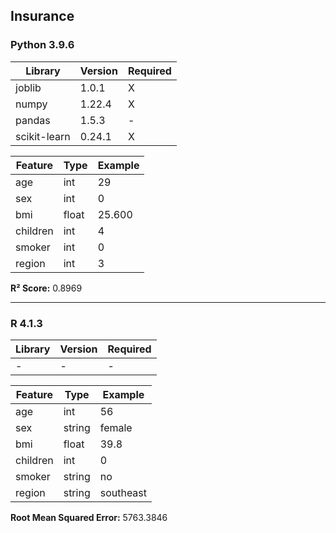 ## Insurance

### Python 3.9.6

| Library      | Version | Required |
| ------------ | ------- | -------- |
| joblib       | 1.0.1   | X        |
| numpy        | 1.22.4  | X        |
| pandas       | 1.5.3   | -        |
| scikit-learn | 0.24.1  | X        |

| Feature  | Type  | Example |
| -------- | ----- | ------- |
| age      | int   | 29      |
| sex      | int   | 0       |
| bmi      | float | 25.600  |
| children | int   | 4       |
| smoker   | int   | 0       |
| region   | int   | 3       |

**R² Score:** 0.8969

---

### R 4.1.3

| Library      | Version | Required |
| ------------ | ------- | -------- |
| -            | -       | -        |

| Feature  | Type   | Example   |
| -------- | ------ | --------- |
| age      | int    | 56        |
| sex      | string | female    |
| bmi      | float  | 39.8      |
| children | int    | 0         |
| smoker   | string | no        |
| region   | string | southeast |

**Root Mean Squared Error:** 5763.3846